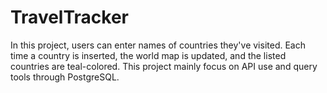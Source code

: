 # TravelTracker
In this project, users can enter names of countries they've visited. Each time a country is inserted, the world map is updated, and the listed countries are teal-colored. This project mainly focus on API use and query tools through PostgreSQL.
